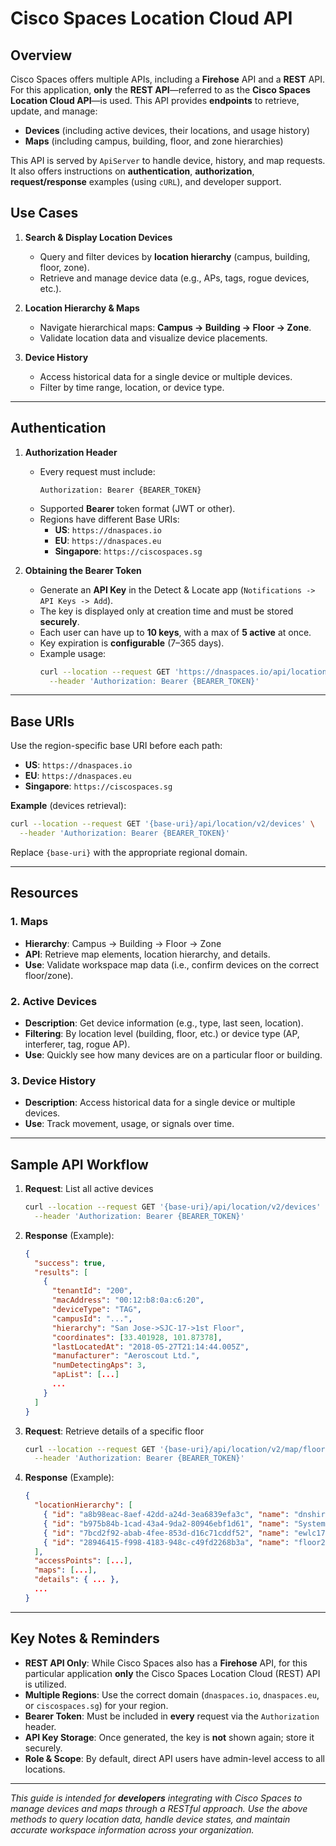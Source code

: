 # Cisco Spaces Location Cloud API

## Overview
Cisco Spaces offers multiple APIs, including a **Firehose** API and a **REST** API. For this application, **only** the **REST API**—referred to as the **Cisco Spaces Location Cloud API**—is used. This API provides **endpoints** to retrieve, update, and manage:
- **Devices** (including active devices, their locations, and usage history)
- **Maps** (including campus, building, floor, and zone hierarchies)

This API is served by `ApiServer` to handle device, history, and map requests. It also offers instructions on **authentication**, **authorization**, **request/response** examples (using `cURL`), and developer support.

## Use Cases
1. **Search & Display Location Devices**  
   - Query and filter devices by **location hierarchy** (campus, building, floor, zone).
   - Retrieve and manage device data (e.g., APs, tags, rogue devices, etc.).

2. **Location Hierarchy & Maps**  
   - Navigate hierarchical maps: **Campus -> Building -> Floor -> Zone**.
   - Validate location data and visualize device placements.

3. **Device History**  
   - Access historical data for a single device or multiple devices.
   - Filter by time range, location, or device type.

---
## Authentication
1. **Authorization Header**  
   - Every request must include:  
     ```http
     Authorization: Bearer {BEARER_TOKEN}
     ```
   - Supported **Bearer** token format (JWT or other).  
   - Regions have different Base URIs:
     - **US**: `https://dnaspaces.io`
     - **EU**: `https://dnaspaces.eu`
     - **Singapore**: `https://ciscospaces.sg`

2. **Obtaining the Bearer Token**  
   - Generate an **API Key** in the Detect & Locate app (`Notifications -> API Keys -> Add`).  
   - The key is displayed only at creation time and must be stored **securely**.
   - Each user can have up to **10 keys**, with a max of **5 active** at once.
   - Key expiration is **configurable** (7–365 days).  
   - Example usage:
     ```bash
     curl --location --request GET 'https://dnaspaces.io/api/location/v2/devices' \
       --header 'Authorization: Bearer {BEARER_TOKEN}'
     ```

---
## Base URIs
Use the region-specific base URI before each path:
- **US**: `https://dnaspaces.io`
- **EU**: `https://dnaspaces.eu`
- **Singapore**: `https://ciscospaces.sg`

**Example** (devices retrieval):
```bash
curl --location --request GET '{base-uri}/api/location/v2/devices' \
  --header 'Authorization: Bearer {BEARER_TOKEN}'
```
Replace `{base-uri}` with the appropriate regional domain.

---
## Resources

### 1. Maps
- **Hierarchy**: Campus -> Building -> Floor -> Zone
- **API**: Retrieve map elements, location hierarchy, and details.  
- **Use**: Validate workspace map data (i.e., confirm devices on the correct floor/zone).

### 2. Active Devices
- **Description**: Get device information (e.g., type, last seen, location).
- **Filtering**: By location level (building, floor, etc.) or device type (AP, interferer, tag, rogue AP).
- **Use**: Quickly see how many devices are on a particular floor or building.

### 3. Device History
- **Description**: Access historical data for a single device or multiple devices.
- **Use**: Track movement, usage, or signals over time.

---
## Sample API Workflow

1. **Request**: List all active devices  
   ```bash
   curl --location --request GET '{base-uri}/api/location/v2/devices' \
     --header 'Authorization: Bearer {BEARER_TOKEN}'
   ```
2. **Response** (Example):
   ```json
   {
     "success": true,
     "results": [
       {
         "tenantId": "200",
         "macAddress": "00:12:b8:0a:c6:20",
         "deviceType": "TAG",
         "campusId": "...",
         "hierarchy": "San Jose->SJC-17->1st Floor",
         "coordinates": [33.401928, 101.87378],
         "lastLocatedAt": "2018-05-27T21:14:44.005Z",
         "manufacturer": "Aeroscout Ltd.",
         "numDetectingAps": 3,
         "apList": [...]
         ...
       }
     ]
   }
   ```

3. **Request**: Retrieve details of a specific floor  
   ```bash
   curl --location --request GET '{base-uri}/api/location/v2/map/floor/{FLOOR_ID}' \
     --header 'Authorization: Bearer {BEARER_TOKEN}'
   ```
4. **Response** (Example):
   ```json
   {
     "locationHierarchy": [
       { "id": "a8b98eac-8aef-42dd-a24d-3ea6839efa3c", "name": "dnshirsa_acc1", "type": "root" },
       { "id": "b975b84b-1cad-43a4-9da2-80946ebf1d61", "name": "System Campus", "type": "campus" },
       { "id": "7bcd2f92-abab-4fee-853d-d16c71cddf52", "name": "ewlc173building 20", "type": "network" },
       { "id": "28946415-f998-4183-948c-c49fd2268b3a", "name": "floor2", "type": "floor" }
     ],
     "accessPoints": [...],
     "maps": [...],
     "details": { ... },
     ...
   }
   ```

---
## Key Notes & Reminders
- **REST API Only**: While Cisco Spaces also has a **Firehose** API, for this particular application **only** the Cisco Spaces Location Cloud (REST) API is utilized.
- **Multiple Regions**: Use the correct domain (`dnaspaces.io`, `dnaspaces.eu`, or `ciscospaces.sg`) for your region.
- **Bearer Token**: Must be included in **every** request via the `Authorization` header.
- **API Key Storage**: Once generated, the key is **not** shown again; store it securely.
- **Role & Scope**: By default, direct API users have admin-level access to all locations.

---
*This guide is intended for **developers** integrating with Cisco Spaces to manage devices and maps through a RESTful approach. Use the above methods to query location data, handle device states, and maintain accurate workspace information across your organization.*
```